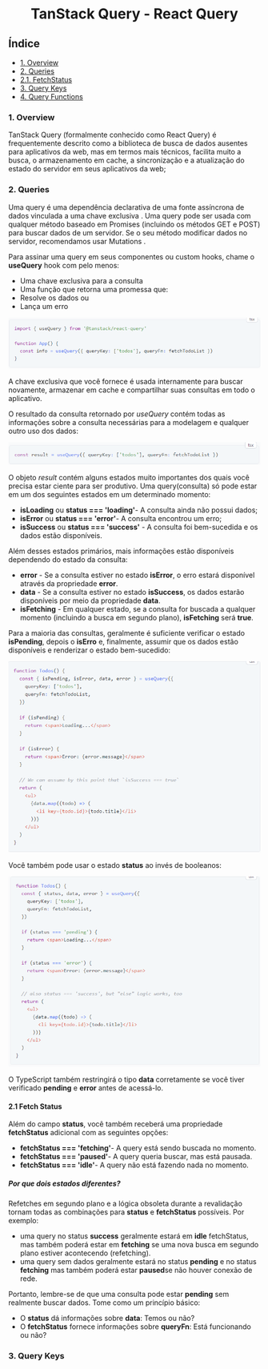 <div align="center">

# TanStack Query - React Query
</div>


## Índice
- [1. Overview](#1-overview)
- [2. Queries](#2-queries)
- [2.1. FetchStatus ](#21-fetch-status)
- [3. Query Keys](#3-query-keys)
- [4. Query Functions]()

### 1. Overview
TanStack Query (formalmente conhecido como React Query) é frequentemente descrito como a biblioteca de busca de dados ausentes para aplicativos da web, mas em termos mais técnicos, facilita muito a busca, o armazenamento em cache, a sincronização e a atualização do estado do servidor em seus aplicativos da web;

### 2. Queries
Uma query é uma dependência declarativa de uma fonte assíncrona de dados vinculada a uma chave exclusiva . Uma query pode ser usada com qualquer método baseado em Promises (incluindo os métodos GET e POST) para buscar dados de um servidor. Se o seu método modificar dados no servidor, recomendamos usar Mutations .

Para assinar uma query em seus componentes ou custom hooks, chame o **useQuery** hook com pelo menos:

* Uma chave exclusiva para a consulta
* Uma função que retorna uma promessa que:
* Resolve os dados ou
* Lança um erro

![Query](Images/query.png)

A chave exclusiva que você fornece é usada internamente para buscar novamente, armazenar em cache e compartilhar suas consultas em todo o aplicativo.

O resultado da consulta retornado por *useQuery* contém todas as informações sobre a consulta necessárias para a modelagem e qualquer outro uso dos dados:

![Alt text](Images/query2.png)

O objeto *result* contém alguns estados muito importantes dos quais você precisa estar ciente para ser produtivo. Uma query(consulta) só pode estar em um dos seguintes estados em um determinado momento:

* **isLoading** ou **status === 'loading'**- A consulta ainda não possui dados;
* **isError** ou **status === 'error'**- A consulta encontrou um erro;
* **isSuccess** ou **status === 'success'** - A consulta foi bem-sucedida e os dados estão disponíveis.

Além desses estados primários, mais informações estão disponíveis dependendo do estado da consulta:

* **error** - Se a consulta estiver no estado **isError**, o erro estará disponível através da propriedade **error**.
* **data** - Se a consulta estiver no estado **isSuccess**, os dados estarão disponíveis por meio da propriedade **data**.
* **isFetching** - Em qualquer estado, se a consulta for buscada a qualquer momento (incluindo a busca em segundo plano), **isFetching** será **true**.

Para a maioria das consultas, geralmente é suficiente verificar o estado **isPending**, depois o **isErro** e, finalmente, assumir que os dados estão disponíveis e renderizar o estado bem-sucedido:

![Alt text](Images/query-boolean.png)

Você também pode usar o estado **status** ao invés de booleanos:

![Alt text](Images/query-status.png)

O TypeScript também restringirá o tipo **data** corretamente se você tiver verificado **pending** e **error** antes de acessá-lo.

#### 2.1 Fetch Status
Além do campo **status**, você também receberá uma propriedade **fetchStatus** adicional com as seguintes opções:

* **fetchStatus === 'fetching'**- A query está sendo buscada no momento.
* **fetchStatus === 'paused'**- A query queria buscar, mas está pausada. 
* **fetchStatus === 'idle'**- A query não está fazendo nada no momento.

##### Por que dois estados diferentes?
Refetches em segundo plano e a lógica obsoleta durante a revalidação tornam todas as combinações para **status** e **fetchStatus** possíveis. Por exemplo:

* uma query no status **success** geralmente estará em **idle** fetchStatus, mas também poderá estar em **fetching** se uma nova busca em segundo plano estiver acontecendo (refetching).
* uma query sem dados geralmente estará no status **pending** e no status **fetching** mas também poderá estar **paused**se não houver conexão de rede.

Portanto, lembre-se de que uma consulta pode estar **pending** sem realmente buscar dados. Tome como um princípio básico:

* O **status** dá informações sobre **data**: ​​Temos ou não?
* O **fetchStatus** fornece informações sobre **queryFn**: ​​Está funcionando ou não?

### 3. Query Keys